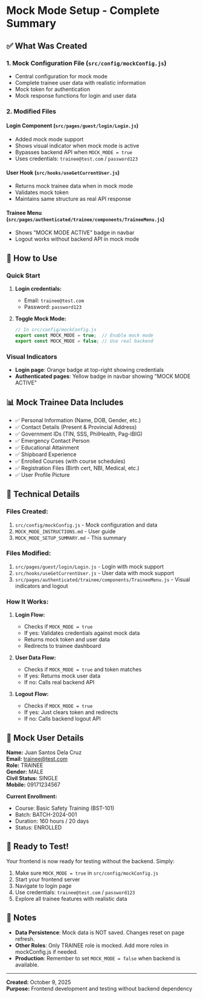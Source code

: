 # Mock Mode Setup - Complete Summary

## ✅ What Was Created

### 1. **Mock Configuration File** (`src/config/mockConfig.js`)
- Central configuration for mock mode
- Complete trainee user data with realistic information
- Mock token for authentication
- Mock response functions for login and user data

### 2. **Modified Files**

#### **Login Component** (`src/pages/guest/login/Login.js`)
- Added mock mode support
- Shows visual indicator when mock mode is active
- Bypasses backend API when `MOCK_MODE = true`
- Uses credentials: `trainee@test.com` / `password123`

#### **User Hook** (`src/hooks/useGetCurrentUser.js`)
- Returns mock trainee data when in mock mode
- Validates mock token
- Maintains same structure as real API response

#### **Trainee Menu** (`src/pages/authenticated/trainee/components/TraineeMenu.js`)
- Shows "MOCK MODE ACTIVE" badge in navbar
- Logout works without backend API in mock mode

## 🎯 How to Use

### Quick Start
1. **Login credentials:**
   - Email: `trainee@test.com`
   - Password: `password123`

2. **Toggle Mock Mode:**
   ```javascript
   // In src/config/mockConfig.js
   export const MOCK_MODE = true;  // Enable mock mode
   export const MOCK_MODE = false; // Use real backend
   ```

### Visual Indicators
- **Login page**: Orange badge at top-right showing credentials
- **Authenticated pages**: Yellow badge in navbar showing "MOCK MODE ACTIVE"

## 📊 Mock Trainee Data Includes

- ✅ Personal Information (Name, DOB, Gender, etc.)
- ✅ Contact Details (Present & Provincial Address)
- ✅ Government IDs (TIN, SSS, PhilHealth, Pag-IBIG)
- ✅ Emergency Contact Person
- ✅ Educational Attainment
- ✅ Shipboard Experience
- ✅ Enrolled Courses (with course schedules)
- ✅ Registration Files (Birth cert, NBI, Medical, etc.)
- ✅ User Profile Picture

## 🔧 Technical Details

### Files Created:
1. `src/config/mockConfig.js` - Mock configuration and data
2. `MOCK_MODE_INSTRUCTIONS.md` - User guide
3. `MOCK_MODE_SETUP_SUMMARY.md` - This summary

### Files Modified:
1. `src/pages/guest/login/Login.js` - Login with mock support
2. `src/hooks/useGetCurrentUser.js` - User data with mock support
3. `src/pages/authenticated/trainee/components/TraineeMenu.js` - Visual indicators and logout

### How It Works:
1. **Login Flow:**
   - Checks if `MOCK_MODE = true`
   - If yes: Validates credentials against mock data
   - Returns mock token and user data
   - Redirects to trainee dashboard

2. **User Data Flow:**
   - Checks if `MOCK_MODE = true` and token matches
   - If yes: Returns mock user data
   - If no: Calls real backend API

3. **Logout Flow:**
   - Checks if `MOCK_MODE = true`
   - If yes: Just clears token and redirects
   - If no: Calls backend logout API

## 🎨 Mock User Details

**Name:** Juan Santos Dela Cruz  
**Email:** trainee@test.com  
**Role:** TRAINEE  
**Gender:** MALE  
**Civil Status:** SINGLE  
**Mobile:** 09171234567  

**Current Enrollment:**  
- Course: Basic Safety Training (BST-101)
- Batch: BATCH-2024-001
- Duration: 160 hours / 20 days
- Status: ENROLLED

## 🚀 Ready to Test!

Your frontend is now ready for testing without the backend. Simply:

1. Make sure `MOCK_MODE = true` in `src/config/mockConfig.js`
2. Start your frontend server
3. Navigate to login page
4. Use credentials: `trainee@test.com` / `password123`
5. Explore all trainee features with realistic data

## 📝 Notes

- **Data Persistence**: Mock data is NOT saved. Changes reset on page refresh.
- **Other Roles**: Only TRAINEE role is mocked. Add more roles in mockConfig.js if needed.
- **Production**: Remember to set `MOCK_MODE = false` when backend is available.

---

**Created:** October 9, 2025  
**Purpose:** Frontend development and testing without backend dependency


